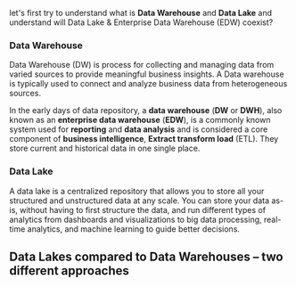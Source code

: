 
let's first try to understand what is **Data Warehouse** and **Data Lake** and understand will Data Lake & Enterprise Data Warehouse (EDW) coexist?

### Data Warehouse
Data Warehouse (DW) is process for collecting and managing data from varied sources to provide meaningful business insights. A Data warehouse is typically used to connect and analyze business data from heterogeneous sources.

In the early days of data repository, a **data warehouse** (**DW** or **DWH**), also known as an **enterprise data  warehouse** (**EDW**), is a commonly known system used for **reporting** and **data analysis** and is considered a core component of **business intelligence**, **Extract transform load** (ETL). They store current and historical data in one single place.

### Data Lake
A data lake is a centralized repository that allows you to store all your structured and unstructured data at any scale. You can store your data as-is, without having to first structure the data, and run different types of analytics from dashboards and visualizations to big data processing, real-time analytics, and machine learning to guide better decisions.

## Data Lakes compared to Data Warehouses – two different approaches
<!--stackedit_data:
eyJoaXN0b3J5IjpbMTQ1Mzg5NjAxMiwtMjA1Mzc1NDYyNywtOD
A0NTU5MTE2LDU5ODU4MDkxNiwtNjAzMjA0OTQzLDMwOTE5NDAy
Myw5NjkyNjY3NDQsMTgzNzc0NDc4MCwtMTc3MjIyNTcwNCwtMT
Y5NDA4MjU2LC0xNjIwNjY3MzI0LC0yMDI2Nzk1NzEzLC0xNjg5
OTA4OTUyLDQ4Mjc2MzIwLDExODEzMTY0MSwtMTkyNzI1Nzg3MC
wxNjExMTA0MTA1LC0xMTQzMTc2MDY2LDE3NTIzMzA5NTUsLTEz
NDg0ODQ4NDldfQ==
-->